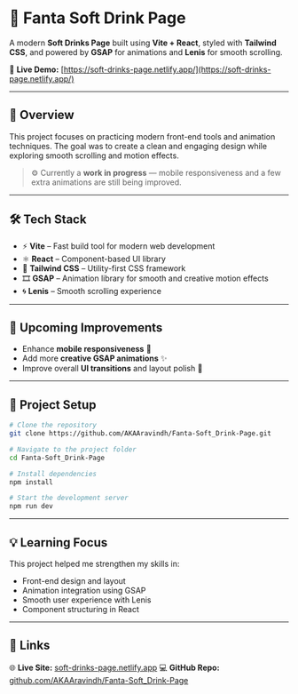 # 🧃 Fanta Soft Drink Page

A modern **Soft Drinks Page** built using **Vite + React**, styled with **Tailwind CSS**, and powered by **GSAP** for animations and **Lenis** for smooth scrolling.

🚀 **Live Demo:** [https://soft-drinks-page.netlify.app/](https://soft-drinks-page.netlify.app/)

---

## 📖 Overview

This project focuses on practicing modern front-end tools and animation techniques. The goal was to create a clean and engaging design while exploring smooth scrolling and motion effects.

> ⚙️ Currently a **work in progress** — mobile responsiveness and a few extra animations are still being improved.

---

## 🛠️ Tech Stack

* ⚡ **Vite** – Fast build tool for modern web development
* ⚛️ **React** – Component-based UI library
* 🎨 **Tailwind CSS** – Utility-first CSS framework
* 🎞️ **GSAP** – Animation library for smooth and creative motion effects
* 🌀 **Lenis** – Smooth scrolling experience

---

## 🚧 Upcoming Improvements

* Enhance **mobile responsiveness** 📱
* Add more **creative GSAP animations** ✨
* Improve overall **UI transitions** and layout polish 🎨

---

## 📂 Project Setup

```bash
# Clone the repository
git clone https://github.com/AKAAravindh/Fanta-Soft_Drink-Page.git

# Navigate to the project folder
cd Fanta-Soft_Drink-Page

# Install dependencies
npm install

# Start the development server
npm run dev
```

---

## 💡 Learning Focus

This project helped me strengthen my skills in:

* Front-end design and layout
* Animation integration using GSAP
* Smooth user experience with Lenis
* Component structuring in React

---

## 🔗 Links

🌐 **Live Site:** [soft-drinks-page.netlify.app](https://soft-drinks-page.netlify.app/)
💻 **GitHub Repo:** [github.com/AKAAravindh/Fanta-Soft_Drink-Page](https://github.com/AKAAravindh/Fanta-Soft_Drink-Page)
